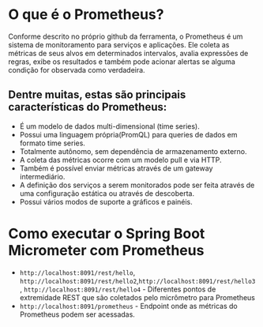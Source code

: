 # O que é o Prometheus?
Conforme descrito no próprio github da ferramenta, o Prometheus é um sistema de monitoramento para serviços e aplicações. Ele coleta as métricas de seus alvos em determinados intervalos, avalia expressões de regras, exibe os resultados e também pode acionar alertas se alguma condição for observada como verdadeira.

## Dentre muitas, estas são principais características do Prometheus:
- É um modelo de dados multi-dimensional (time series).
- Possui uma linguagem própria(PromQL) para queries de dados em formato time series.
- Totalmente autônomo, sem dependência de armazenamento externo.
- A coleta das métricas ocorre com um modelo pull e via HTTP.
- Também é possível enviar métricas através de um gateway intermediário.
- A definição dos serviços a serem monitorados pode ser feita através de uma configuração estática ou através de descoberta.
- Possui vários modos de suporte a gráficos e painéis.

# Como executar o Spring Boot Micrometer com Prometheus

- `http://localhost:8091/rest/hello`, `http://localhost:8091/rest/hello2`,`http://localhost:8091/rest/hello3`, `http://localhost:8091/rest/hello4` - Diferentes pontos de extremidade REST que são coletados pelo micrômetro para Prometheus
- `http://localhost:8091/prometheus` - Endpoint onde as métricas do Prometheus podem ser acessadas.
